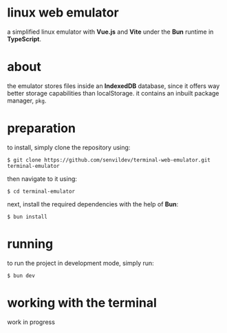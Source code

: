 # linux web emulator
a simplified linux emulator with **Vue.js** and **Vite** under the **Bun** runtime in **TypeScript**.

# about
the emulator stores files inside an **IndexedDB** database, since it offers way better storage capabilities than localStorage.
it contains an inbuilt package manager, `pkg`.

# preparation
to install, simply clone the repository using:
```
$ git clone https://github.com/senvildev/terminal-web-emulator.git terminal-emulator
```
then navigate to it using:
```
$ cd terminal-emulator
```
next, install the required dependencies with the help of **Bun**:
```
$ bun install
```

# running
to run the project in development mode, simply run:
```
$ bun dev
```

# working with the terminal
work in progress
